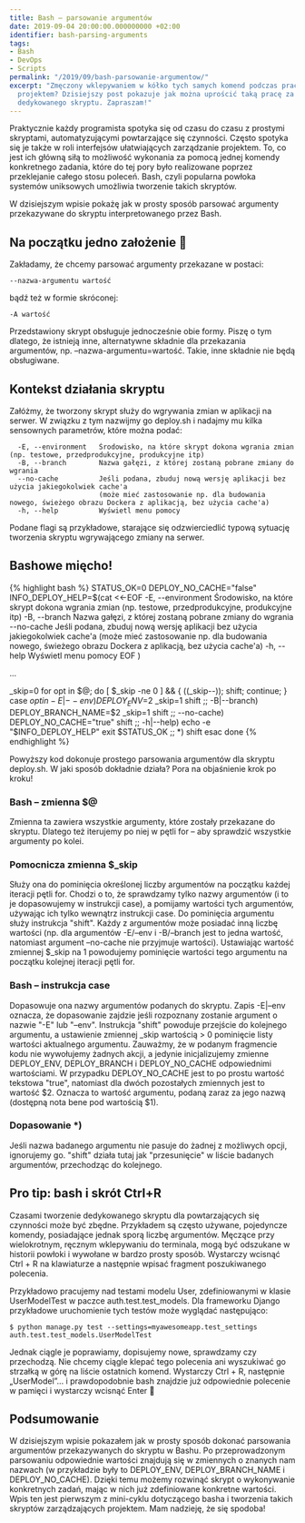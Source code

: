 ```yaml
---
title: Bash – parsowanie argumentów
date: 2019-09-04 20:00:00.000000000 +02:00
identifier: bash-parsing-arguments
tags:
- Bash
- DevOps
- Scripts
permalink: "/2019/09/bash-parsowanie-argumentow/"
excerpt: "Zmęczony wklepywaniem w kółko tych samych komend podczas pracy z
  projektem? Dzisiejszy post pokazuje jak można uprościć taką pracę za pomocą
  dedykowanego skryptu. Zapraszam!"
---
```

Praktycznie każdy programista spotyka się od czasu do czasu z prostymi
skryptami, automatyzującymi powtarzające się czynności. Często spotyka się je
także w roli interfejsów ułatwiających zarządzanie projektem. To, co jest ich
główną siłą to możliwość wykonania za pomocą jednej komendy konkretnego zadania,
które do tej pory było realizowane poprzez przeklejanie całego stosu poleceń.
Bash, czyli popularna powłoka systemów uniksowych umożliwia tworzenie takich
skryptów.

W dzisiejszym wpisie pokażę jak w prosty sposób parsować argumenty przekazywane
do skryptu interpretowanego przez Bash.

## Na początku jedno założenie 🙂

Zakładamy, że chcemy parsować argumenty przekazane w postaci:
<pre><code>--nazwa-argumentu wartość</code></pre>
bądź też w formie skróconej:
<pre><code>-A wartość</code></pre>

Przedstawiony skrypt obsługuje jednocześnie obie formy. Piszę o tym dlatego, że
istnieją inne, alternatywne składnie dla przekazania argumentów, np.
–nazwa-argumentu=wartość. Takie, inne składnie nie będą obsługiwane.

## Kontekst działania skryptu

Załóżmy, że tworzony skrypt służy do wgrywania zmian w aplikacji na serwer. W
związku z tym nazwijmy go deploy.sh i nadajmy mu kilka sensownych parametrów,
które można podać:

<pre><code>  -E, --environment   Środowisko, na które skrypt dokona wgrania zmian (np. testowe, przedprodukcyjne, produkcyjne itp)
  -B, --branch        Nazwa gałęzi, z której zostaną pobrane zmiany do wgrania
  --no-cache          Jeśli podana, zbuduj nową wersję aplikacji bez użycia jakiegokolwiek cache'a
                      (może mieć zastosowanie np. dla budowania nowego, świeżego obrazu Dockera z aplikacją, bez użycia cache'a)
  -h, --help          Wyświetl menu pomocy</code></pre>

Podane flagi są przykładowe, starające się odzwierciedlić typową sytuację
tworzenia skryptu wgrywającego zmiany na serwer.

## Bashowe mięcho!

{% highlight bash %}
STATUS_OK=0
DEPLOY_NO_CACHE="false"
INFO_DEPLOY_HELP=$(cat <<-EOF
  -E, --environment   Środowisko, na które skrypt dokona wgrania zmian (np. testowe, przedprodukcyjne, produkcyjne itp)
  -B, --branch        Nazwa gałęzi, z której zostaną pobrane zmiany do wgrania
  --no-cache          Jeśli podana, zbuduj nową wersję aplikacji bez użycia jakiegokolwiek cache'a
                      (może mieć zastosowanie np. dla budowania nowego, świeżego obrazu Dockera z aplikacją, bez użycia cache'a)
  -h, --help          Wyświetl menu pomocy
EOF
)

...

_skip=0
for opt in $@; do
    [ $_skip -ne 0 ] && { ((_skip--)); shift; continue; }
    case $opt in
        -E|--env)
            DEPLOY_ENV=$2
            _skip=1
            shift ;;
        -B|--branch)
            DEPLOY_BRANCH_NAME=$2
            _skip=1
            shift ;;
        --no-cache)
            DEPLOY_NO_CACHE="true"
            shift ;;
        -h|--help)
            echo -e "$INFO_DEPLOY_HELP"
            exit $STATUS_OK
            ;;
        *)
            shift
    esac
done
{% endhighlight %}

Powyższy kod dokonuje prostego parsowania argumentów dla skryptu deploy.sh.
W jaki sposób dokładnie działa? Pora na objaśnienie krok po kroku!

### Bash – zmienna $@

Zmienna ta zawiera wszystkie argumenty, które zostały przekazane do skryptu.
Dlatego też iterujemy po niej w pętli for – aby sprawdzić wszystkie argumenty po
kolei.

### Pomocnicza zmienna $_skip

Służy ona do pominięcia określonej liczby argumentów na początku każdej iteracji
pętli for. Chodzi o to, że sprawdzamy tylko nazwy argumentów (i to je
dopasowujemy w instrukcji case), a pomijamy wartości tych argumentów, używając
ich tylko wewnątrz instrukcji case. Do pominięcia argumentu służy instrukcja
"shift". Każdy z argumentów może posiadać inną liczbę wartości (np. dla
argumentów -E/–env i -B/–branch jest to jedna wartość, natomiast argument
–no-cache nie przyjmuje wartości). Ustawiając wartość zmiennej $_skip na 1
powodujemy pominięcie wartości tego argumentu na początku kolejnej iteracji
pętli for.

### Bash – instrukcja case

Dopasowuje ona nazwy argumentów podanych do skryptu. Zapis -E|–env oznacza, że
dopasowanie zajdzie jeśli rozpoznany zostanie argument o nazwie "-E" lub "–env".
Instrukcja "shift" powoduje przejście do kolejnego argumentu, a ustawienie
zmiennej _skip wartością > 0 pominięcie listy wartości aktualnego argumentu.
Zauważmy, że w podanym fragmencie kodu nie wywołujemy żadnych akcji, a jedynie
inicjalizujemy zmienne DEPLOY_ENV, DEPLOY_BRANCH i DEPLOY_NO_CACHE odpowiednimi
wartościami. W przypadku DEPLOY_NO_CACHE jest to po prostu wartość tekstowa
"true", natomiast dla dwóch pozostałych zmiennych jest to wartość $2. Oznacza to
wartość argumentu, podaną zaraz za jego nazwą (dostępną nota bene pod wartością
$1).

### Dopasowanie *)

Jeśli nazwa badanego argumentu nie pasuje do żadnej z możliwych opcji,
ignorujemy go. "shift" działa tutaj jak "przesunięcie" w liście badanych
argumentów, przechodząc do kolejnego.

## Pro tip: bash i skrót Ctrl+R

Czasami tworzenie dedykowanego skryptu dla powtarzających się czynności może być
zbędne. Przykładem są często używane, pojedyncze komendy, posiadające jednak
sporą liczbę argumentów. Męczące przy wielokrotnym, ręcznym wklepywaniu do
terminala, mogą być odszukane w historii powłoki i wywołane w bardzo prosty
sposób. Wystarczy wcisnąć Ctrl + R na klawiaturze a następnie wpisać fragment
poszukiwanego polecenia.

Przykładowo pracujemy nad testami modelu User, zdefiniowanymi w klasie
UserModelTest w paczce auth.test.test_models. Dla frameworku Django przykładowe
uruchomienie tych testów może wyglądać następująco:

<pre><code>$ python manage.py test --settings=myawesomeapp.test_settings auth.test.test_models.UserModelTest</code></pre>

Jednak ciągle je poprawiamy, dopisujemy nowe, sprawdzamy czy przechodzą. Nie
chcemy ciągle klepać tego polecenia ani wyszukiwać go strzałką w górę na liście
ostatnich komend. Wystarczy Ctrl + R, następnie „UserModel”… i prawdopodobnie
bash znajdzie już odpowiednie polecenie w pamięci i wystarczy wcisnąć Enter 🙂

## Podsumowanie

W dzisiejszym wpisie pokazałem jak w prosty sposób dokonać parsowania argumentów
przekazywanych do skryptu w Bashu. Po przeprowadzonym parsowaniu odpowiednie
wartości znajdują się w zmiennych o znanych nam nazwach (w przykładzie były to
DEPLOY_ENV, DEPLOY_BRANCH_NAME i DEPLOY_NO_CACHE). Dzięki temu możemy rozwinąć
skrypt o wykonywanie konkretnych zadań, mając w nich już zdefiniowane konkretne
wartości. Wpis ten jest pierwszym z mini-cyklu dotyczącego basha i tworzenia
takich skryptów zarządzających projektem. Mam nadzieję, że się spodoba!
